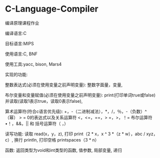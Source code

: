 # C-Language-Compiler
编译原理课程作业


编译语言:C

目标语言:MIPS

使用语言:C, BNF

使用工具:yacc, bison, Mars4

实现的功能:

整数表达式(必须在使用变量之前声明变量): 整数字面量，变量,

布尔变量和变量赋值(必须在使用变量之前声明变量): print(打印单词true或false)并读取(读取1表示true，读取0表示false),

算术运算符(符合c语言优先级): +，-（二进制减法），*，/，％，-（负数）^（幂） > = 0的表达式以及关系运算符 <，<=，==，> =，>，！= 布尔运算符•！，&&，|| 和 括号运算符（ ，）

读写功能: 读取 read(x，y，z), 打印 print（2 * x，x ^ 3 *（z * w），abc / xyz，c）, 换行 println, 打印空格 printspaces（3 * n）

函数: 返回类型为void和int类型的函数, 值参数, 局部变量, 递归
